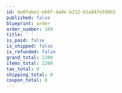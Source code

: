 ```yaml
---
id: be0fabe1-eb0f-4a0e-b212-b1a84fe596b5
published: false
blueprint: order
order_number: 169
title: ' '
is_paid: false
is_shipped: false
is_refunded: false
grand_total: 2200
items_total: 2200
tax_total: 0
shipping_total: 0
coupon_total: 0
---
```

